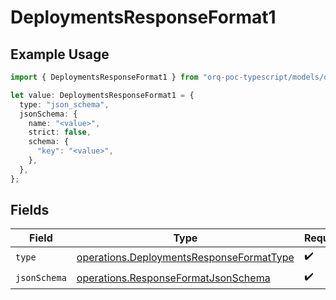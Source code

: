 # DeploymentsResponseFormat1

## Example Usage

```typescript
import { DeploymentsResponseFormat1 } from "orq-poc-typescript/models/operations";

let value: DeploymentsResponseFormat1 = {
  type: "json_schema",
  jsonSchema: {
    name: "<value>",
    strict: false,
    schema: {
      "key": "<value>",
    },
  },
};
```

## Fields

| Field                                                                                                | Type                                                                                                 | Required                                                                                             | Description                                                                                          |
| ---------------------------------------------------------------------------------------------------- | ---------------------------------------------------------------------------------------------------- | ---------------------------------------------------------------------------------------------------- | ---------------------------------------------------------------------------------------------------- |
| `type`                                                                                               | [operations.DeploymentsResponseFormatType](../../models/operations/deploymentsresponseformattype.md) | :heavy_check_mark:                                                                                   | N/A                                                                                                  |
| `jsonSchema`                                                                                         | [operations.ResponseFormatJsonSchema](../../models/operations/responseformatjsonschema.md)           | :heavy_check_mark:                                                                                   | N/A                                                                                                  |